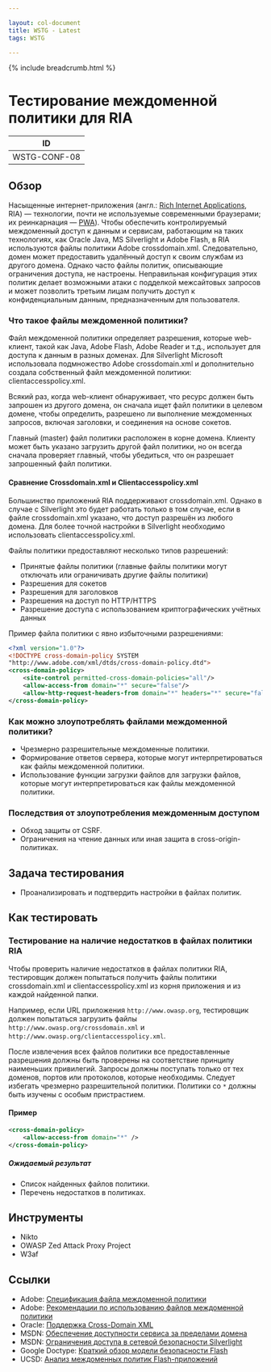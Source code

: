 ```yaml
---

layout: col-document
title: WSTG - Latest
tags: WSTG

---
```


{% include breadcrumb.html %}
# Тестирование междоменной политики для RIA

|ID          |
|------------|
|WSTG-CONF-08|

## Обзор

Насыщенные интернет-приложения (англ.: [Rich Internet Applications](https://ru.wikipedia.org/wiki/%D0%9D%D0%B0%D1%81%D1%8B%D1%89%D0%B5%D0%BD%D0%BD%D0%BE%D0%B5_%D0%B8%D0%BD%D1%82%D0%B5%D1%80%D0%BD%D0%B5%D1%82-%D0%BF%D1%80%D0%B8%D0%BB%D0%BE%D0%B6%D0%B5%D0%BD%D0%B8%D0%B5), RIA) — технологии, почти не используемые современными браузерами; их реинкарнация — [PWA](https://ru.wikipedia.org/wiki/%D0%9F%D1%80%D0%BE%D0%B3%D1%80%D0%B5%D1%81%D1%81%D0%B8%D0%B2%D0%BD%D0%BE%D0%B5_%D0%B2%D0%B5%D0%B1-%D0%BF%D1%80%D0%B8%D0%BB%D0%BE%D0%B6%D0%B5%D0%BD%D0%B8%D0%B5)). Чтобы обеспечить контролируемый междоменный доступ к данным и сервисам, работающим на таких технологиях, как Oracle Java, MS Silverlight и Adobe Flash, в RIA используются файлы политики Adobe crossdomain.xml. Следовательно, домен может предоставить удалённый доступ к своим службам из другого домена. Однако часто файлы политик, описывающие ограничения доступа, не настроены. Неправильная конфигурация этих политик делает возможными атаки с подделкой межсайтовых запросов и может позволить третьим лицам получить доступ к конфиденциальным данным, предназначенным для пользователя.

### Что такое файлы междоменной политики?

Файл междоменной политики определяет разрешения, которые web-клиент, такой как Java, Adobe Flash, Adobe Reader и т.д., использует для доступа к данным в разных доменах. Для Silverlight Microsoft использовала подмножество Adobe crossdomain.xml и дополнительно создала собственный файл междоменной политики: clientaccesspolicy.xml.

Всякий раз, когда web-клиент обнаруживает, что ресурс должен быть запрошен из другого домена, он сначала ищет файл политики в целевом домене, чтобы определить, разрешено ли выполнение междоменных запросов, включая заголовки, и соединения на основе сокетов.

Главный (master) файл политики расположен в корне домена. Клиенту может быть указано загрузить другой файл политики, но он всегда сначала проверяет главный, чтобы убедиться, что он разрешает запрошенный файл политики.

#### Сравнение Crossdomain.xml и Clientaccesspolicy.xml

Большинство приложений RIA поддерживают crossdomain.xml. Однако в случае с Silverlight это будет работать только в том случае, если в файле crossdomain.xml указано, что доступ разрешён из любого домена. Для более точной настройки в Silverlight необходимо использовать clientaccesspolicy.xml.

Файлы политики предоставляют несколько типов разрешений:

- Принятые файлы политики (главные файлы политики могут отключать или ограничивать другие файлы политики)
- Разрешения для сокетов
- Разрешения для заголовков
- Разрешения на доступ по HTTP/HTTPS
- Разрешение доступа с использованием криптографических учётных данных

Пример файла политики с явно избыточными разрешениями:

```xml
<?xml version="1.0"?>
<!DOCTYPE cross-domain-policy SYSTEM
"http://www.adobe.com/xml/dtds/cross-domain-policy.dtd">
<cross-domain-policy>
    <site-control permitted-cross-domain-policies="all"/>
    <allow-access-from domain="*" secure="false"/>
    <allow-http-request-headers-from domain="*" headers="*" secure="false"/>
</cross-domain-policy>
```

### Как можно злоупотреблять файлами междоменной политики?

- Чрезмерно разрешительные междоменные политики.
- Формирование ответов сервера, которые могут интерпретироваться как файлы междоменной политики.
- Использование функции загрузки файлов для загрузки файлов, которые могут интерпретироваться как файлы междоменной политики.

### Последствия от злоупотребления междоменным доступом

- Обход защиты от CSRF.
- Ограничения на чтение данных или иная защита в cross-origin-политиках.

## Задача тестирования

- Проанализировать и подтвердить настройки в файлах политик.

## Как тестировать

### Тестирование на наличие недостатков в файлах политики RIA

Чтобы проверить наличие недостатков в файлах политики RIA, тестировщик должен попытаться получить файлы политики crossdomain.xml и clientaccesspolicy.xml из корня приложения и из каждой найденной папки.

Например, если URL приложения `http://www.owasp.org`, тестировщик должен попытаться загрузить файлы `http://www.owasp.org/crossdomain.xml` и `http://www.owasp.org/clientaccesspolicy.xml`.

После извлечения всех файлов политики все предоставленные разрешения должны быть проверены на соответствие принципу наименьших привилегий. Запросы должны поступать только от тех доменов, портов или протоколов, которые необходимы. Следует избегать чрезмерно разрешительной политики. Политики со `*` должны быть изучены с особым пристрастием.

#### Пример

```xml
<cross-domain-policy>
    <allow-access-from domain="*" />
</cross-domain-policy>
```

##### Ожидаемый результат

- Список найденных файлов политики.
- Перечень недостатков в политиках.

## Инструменты

- Nikto
- OWASP Zed Attack Proxy Project
- W3af

## Ссылки

- Adobe: [Спецификация файла междоменной политики](https://www.adobe.com/devnet-docs/acrobatetk/tools/AppSec/CrossDomain_PolicyFile_Specification.pdf)
- Adobe: [Рекомендации по использованию файлов междоменной политики](https://www.adobe.com/devnet-docs/acrobatetk/tools/AppSec/xdomain.html)
- Oracle: [Поддержка Cross-Domain XML](http://www.oracle.com/technetwork/java/javase/plugin2-142482.html#CROSSDOMAINXML)
- MSDN: [Обеспечение доступности сервиса за пределами домена](http://msdn.microsoft.com/en-us/library/cc197955(v=vs.95).aspx)
- MSDN: [Ограничения доступа в сетевой безопасности Silverlight](http://msdn.microsoft.com/en-us/library/cc645032(v=vs.95).aspx)
- Google Doctype: [Краткий обзор модели безопасности Flash](http://code.google.com/p/doctype-mirror/wiki/ArticleFlashSecurity)
- UCSD: [Анализ междоменных политик Flash-приложений](http://cseweb.ucsd.edu/~hovav/dist/crossdomain.pdf)
